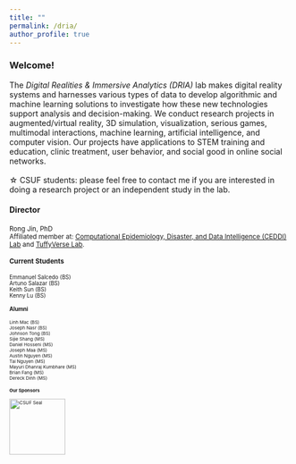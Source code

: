 ```yaml
---
title: ""
permalink: /dria/
author_profile: true
---
```

<h3>Welcome!</h3>
The <i>Digital Realities & Immersive Analytics (DRIA)</i> lab makes digital reality systems and harnesses various types of data to develop algorithmic and machine learning solutions to investigate how these new technologies support analysis and decision-making. We conduct research projects in augmented/virtual reality, 3D simulation, visualization, serious games, multimodal interactions, machine learning, artificial intelligence, and computer vision. Our projects have applications to STEM training and education, clinic treatment, user behavior, and social good in online social networks.<br>
<br>
&#9734; CSUF students: please feel free to contact me if you are interested in doing a research project or an independent study in the lab.

#### Director
<small>Rong Jin, PhD<br>
Affiliated member at: [Computational Epidemiology, Disaster, and Data  Intelligence (CEDDI) Lab](https://www.sampsonakwafuo.com/ceddi-lab) and [TuffyVerse Lab](https://tuffyverse-lab.github.io/).

#### Current Students
<small>
Emmanuel Salcedo (BS)<br>
Artuno Salazar (BS)<br>
Keith Sun (BS)<br>
Kenny Lu (BS)<br>
  
#### Alumni
<small>
Linh Mac (BS)<br>
Joseph Nasr (BS)<br>
Johnson Tong (BS)<br>
Sijie Shang (MS)<br>
Daniel Hosseni (MS)<br>
Joseph Maa (MS)<br>
Austin Nguyen (MS)<br>
Tai Nguyen (MS)<br>
Mayuri Dhanraj Kumbhare (MS)<br>
Brian Fang (MS)<br>
Dereck Dinh (MS)<br>

  
#### Our Sponsors
<img src="https://brand.fullerton.edu/_assets/images/examples/CSUF-Seal-color-TM.png" alt="CSUF Seal" width="100" height="100">


